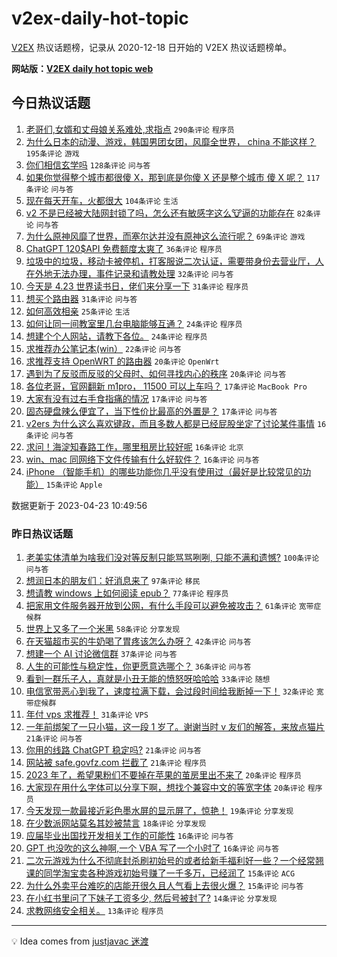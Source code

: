 # v2ex-daily-hot-topic

[V2EX](https://www.v2ex.com/) 热议话题榜，记录从 2020-12-18 日开始的 V2EX 热议话题榜单。

**网站版：[V2EX daily hot topic web](https://boojack.github.io/v2ex-daily-hot-topic-web/)**

## 今日热议话题

<!-- TODAY BEGIN -->

1. [老哥们,女婿和丈母娘关系难处,求指点](https://www.v2ex.com/t/934693) `290条评论` `程序员`
1. [为什么日本的动漫、游戏，韩国男团女团，风靡全世界， china 不能这样？](https://www.v2ex.com/t/934702) `195条评论` `游戏`
1. [你们相信玄学吗](https://www.v2ex.com/t/934672) `128条评论` `问与答`
1. [如果你觉得整个城市都很傻 X，那到底是你傻 X 还是整个城市 傻 X 呢？](https://www.v2ex.com/t/934666) `117条评论` `问与答`
1. [现在每天开车，火都很大](https://www.v2ex.com/t/934731) `104条评论` `生活`
1. [v2 不是已经被大陆网封锁了吗，怎么还有敏感字这么🐮逼的功能存在](https://www.v2ex.com/t/934699) `82条评论` `问与答`
1. [为什么原神风靡了世界，而塞尔达并没有原神这么流行呢？](https://www.v2ex.com/t/934788) `69条评论` `游戏`
1. [ChatGPT 120$API 免费额度太爽了](https://www.v2ex.com/t/934752) `36条评论` `程序员`
1. [垃圾中的垃圾，移动卡被停机，打客服说二次认证，需要带身份去营业厅，人在外地无法办理，事件记录和请教处理](https://www.v2ex.com/t/934719) `32条评论` `问与答`
1. [今天是 4.23 世界读书日，佬们来分享一下](https://www.v2ex.com/t/934808) `31条评论` `程序员`
1. [想买个路由器](https://www.v2ex.com/t/934670) `31条评论` `问与答`
1. [如何高效相亲](https://www.v2ex.com/t/934824) `25条评论` `生活`
1. [如何让同一间教室里几台电脑能够互通？](https://www.v2ex.com/t/934814) `24条评论` `程序员`
1. [想建个个人网站，请教下各位。](https://www.v2ex.com/t/934779) `24条评论` `程序员`
1. [求推荐办公笔记本(win）](https://www.v2ex.com/t/934777) `22条评论` `问与答`
1. [求推荐支持 OpenWRT 的路由器](https://www.v2ex.com/t/934749) `20条评论` `OpenWrt`
1. [遇到为了反驳而反驳的父母时、如何寻找内心的秩序](https://www.v2ex.com/t/934710) `20条评论` `问与答`
1. [各位老哥，官网翻新 m1pro， 11500 可以上车吗？](https://www.v2ex.com/t/934761) `17条评论` `MacBook Pro`
1. [大家有没有过右手食指痛的情况](https://www.v2ex.com/t/934698) `17条评论` `问与答`
1. [固态硬盘辣么便宜了，当下性价比最高的外置是？](https://www.v2ex.com/t/934657) `17条评论` `问与答`
1. [v2ers 为什么这么喜欢键政，而且多数人都是已经屁股坐定了讨论某件事情](https://www.v2ex.com/t/934764) `16条评论` `问与答`
1. [求问！海淀知春路工作，哪里租房比较好呢](https://www.v2ex.com/t/934748) `16条评论` `北京`
1. [win、mac 同网络下文件传输有什么好软件？](https://www.v2ex.com/t/934659) `16条评论` `问与答`
1. [iPhone （智能手机）的哪些功能你几乎没有使用过（最好是比较常见的功能）](https://www.v2ex.com/t/934725) `15条评论` `Apple`

数据更新于 2023-04-23 10:49:56

<!-- TODAY END -->

### 昨日热议话题

<!-- YESTERDAY BEGIN -->

1. [老美实体清单为啥我们没对等反制只能骂骂咧咧, 只能不满和遗憾?](https://www.v2ex.com/t/934497) `100条评论` `问与答`
1. [想润日本的朋友们：好消息来了](https://www.v2ex.com/t/934569) `97条评论` `移民`
1. [想请教 windows 上如何阅读 epub？](https://www.v2ex.com/t/934493) `77条评论` `程序员`
1. [把家用文件服务器开放到公网，有什么手段可以避免被攻击？](https://www.v2ex.com/t/934526) `61条评论` `宽带症候群`
1. [世界上又多了一个米黑](https://www.v2ex.com/t/934589) `58条评论` `分享发现`
1. [在天猫超市买的牛奶喝了胃疼该怎么办呀？](https://www.v2ex.com/t/934498) `42条评论` `问与答`
1. [想建一个 AI 讨论微信群](https://www.v2ex.com/t/934516) `37条评论` `问与答`
1. [人生的可能性与稳定性，你更愿意选哪个？](https://www.v2ex.com/t/934511) `36条评论` `问与答`
1. [看到一群乐子人，真就是小丑无能的愤怒呀哈哈哈](https://www.v2ex.com/t/934509) `33条评论` `随想`
1. [电信宽带恶心到我了，速度拉满下载，会过段时间给我断掉一下！](https://www.v2ex.com/t/934541) `32条评论` `宽带症候群`
1. [年付 vps 求推荐！](https://www.v2ex.com/t/934499) `31条评论` `VPS`
1. [一年前绑架了一只小猫，这一段 1 岁了。谢谢当时 v 友们的解答，来放点猫片](https://www.v2ex.com/t/934586) `21条评论` `问与答`
1. [你用的线路 ChatGPT 稳定吗?](https://www.v2ex.com/t/934584) `21条评论` `问与答`
1. [网站被 safe.govfz.com 拦截了](https://www.v2ex.com/t/934539) `21条评论` `程序员`
1. [2023 年了，希望果粉们不要掉在苹果的茧房里出不来了](https://www.v2ex.com/t/934627) `20条评论` `程序员`
1. [大家现在用什么字体可以分享下啊，想找个兼容中文的等宽字体](https://www.v2ex.com/t/934593) `20条评论` `程序员`
1. [今天发现一款最接近彩色墨水屏的显示屏了，惊艳！](https://www.v2ex.com/t/934590) `19条评论` `分享发现`
1. [在少数派网站莫名其妙被禁言](https://www.v2ex.com/t/934605) `18条评论` `分享发现`
1. [应届毕业出国找开发相关工作的可能性](https://www.v2ex.com/t/934538) `16条评论` `问与答`
1. [GPT 也没吹的这么神啊,一个 VBA 写了一个小时了](https://www.v2ex.com/t/934504) `16条评论` `问与答`
1. [二次元游戏为什么不彻底封杀刷初始号的或者给新手福利好一些？一个经常翘课的同学淘宝卖各种游戏初始号赚了一千多万，已经润了](https://www.v2ex.com/t/934616) `15条评论` `ACG`
1. [为什么外卖平台难吃的店能开很久且人气看上去很火爆？](https://www.v2ex.com/t/934550) `15条评论` `问与答`
1. [在小红书里问了下妹子工资多少, 然后号被封了?](https://www.v2ex.com/t/934565) `14条评论` `分享发现`
1. [求教网络安全相关。](https://www.v2ex.com/t/934572) `13条评论` `程序员`

<!-- YESTERDAY END -->

---

💡 Idea comes from [justjavac 迷渡](https://github.com/justjavac/)
